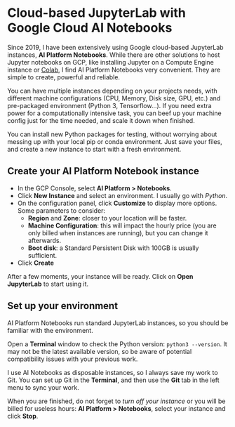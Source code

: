 # Cloud-based JupyterLab with Google Cloud AI Notebooks

Since 2019, I have been extensively using Google cloud-based JupyterLab instances, **AI Platform Notebooks**. While there are other solutions to host Jupyter notebooks on GCP, like installing Jupyter on a Compute Engine instance or [Colab](https://colab.research.google.com), I find AI Platform Notebooks very convenient. They are simple to create, powerful and reliable.

You can have multiple instances depending on your projects needs, with different machine configurations (CPU, Memory, Disk size, GPU, etc.) and pre-packaged environment (Python 3, Tensorflow...). If you need extra power for a computationally intensive task, you can beef up your machine config just for the time needed, and scale it down when finished.

You can install new Python packages for testing, without worrying about messing up with your local pip or conda environment. Just save your files, and create a new instance to start with a fresh environment.

## Create your AI Platform Notebook instance

* In the GCP Console, select **AI Platform > Notebooks**.
* Click **New Instance** and select an environment. I usually go with *Python*.
* On the configuration panel, click **Customize** to display more options. Some parameters to consider:
  * **Region** and **Zone**: closer to your location will be faster. 
  * **Machine Configuration**: this will impact the hourly price (you are only billed when instances are running), but you can change it afterwards.
  * **Boot disk**: a Standard Persistent Disk with 100GB is usually sufficient.
* Click **Create**

After a few moments, your instance will be ready. Click on **Open JupyterLab** to start using it. 

## Set up your environment

AI Platform Notebooks run standard JupyterLab instances, so you should be familiar with the environment.

Open a **Terminal** window to check the Python version: `python3 --version`. It may not be the latest available version, so be aware of potential compatibility issues with your previous work.

I use AI Notebooks as disposable instances, so I always save my work to Git. You can set up Git in the **Terminal**, and then use the **Git** tab in the left menu to sync your work.

When you are finished, do not forget to *turn off your instance* or you will be billed for useless hours: **AI Platform > Notebooks**, select your instance and click **Stop**.
